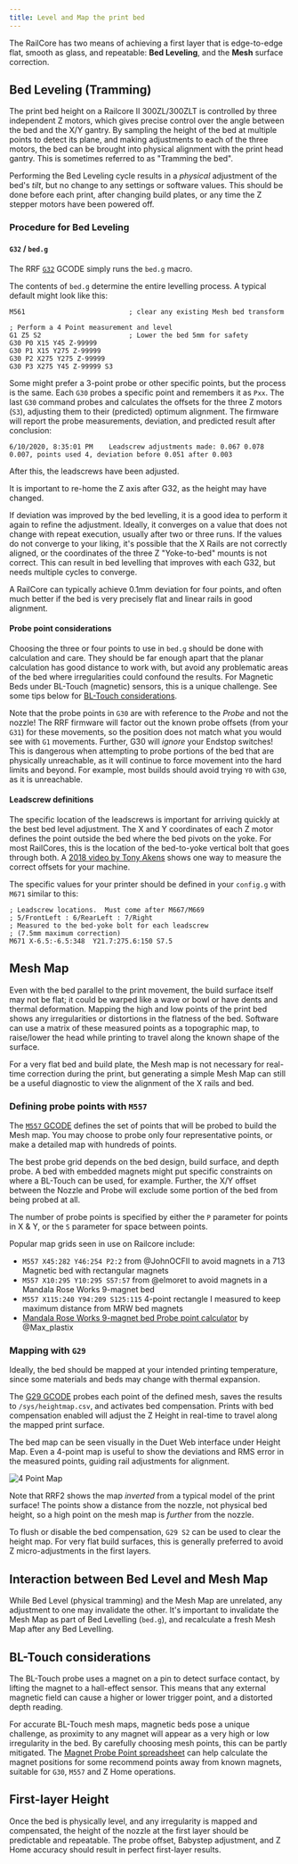 ```yaml
---
title: Level and Map the print bed
---   
```


The RailCore has two means of achieving a first layer that is edge-to-edge flat, smooth as glass, and repeatable: **Bed Leveling**, and the **Mesh** surface correction.

## Bed Leveling (Tramming)

The print bed height on a Railcore II 300ZL/300ZLT is controlled by three independent Z motors, which gives precise control over the angle between the bed and the X/Y gantry.
By sampling the height of the bed at multiple points to detect its plane, and making adjustments to each of the three motors, the bed can be brought into physical alignment with the print head gantry.  This is sometimes referred to as "Tramming the bed".

Performing the Bed Leveling cycle results in a *physical* adjustment of the bed's *tilt*, but no change to any settings or software values.  This should be done before each print, after changing build plates, or any time the Z stepper motors have been powered off.

### Procedure for Bed Leveling

#### `G32` / `bed.g`

The RRF [`G32`](https://duet3d.dozuki.com/Wiki/Gcode#Section_G32_Run_bed_g_macro) GCODE simply runs the `bed.g` macro.

The contents of `bed.g` determine the entire levelling process.  A typical default might look like this:
```
M561                          ; clear any existing Mesh bed transform

; Perform a 4 Point measurement and level
G1 Z5 S2                      ; Lower the bed 5mm for safety
G30 P0 X15 Y45 Z-99999
G30 P1 X15 Y275 Z-99999
G30 P2 X275 Y275 Z-99999
G30 P3 X275 Y45 Z-99999 S3
```

Some might prefer a 3-point probe or other specific points, but the process is the same.  Each `G30` probes a specific point and remembers it as `Pxx`.
The last `G30` command probes and calculates the offsets for the three Z motors (`S3`), adjusting them to their (predicted) optimum alignment.  The firmware will report the probe measurements, deviation, and predicted result after conclusion:

```6/10/2020, 8:35:01 PM	Leadscrew adjustments made: 0.067 0.078 0.007, points used 4, deviation before 0.051 after 0.003```

After this, the leadscrews have been adjusted.

It is important to re-home the Z axis after G32, as the height may have changed.

If deviation was improved by the bed levelling, it is a good idea to perform it again to refine the adjustment.  Ideally, it converges on a value that does not change with repeat execution, usually after two or three runs.  If the values do not converge to your liking, it's possible that the X Rails are not correctly aligned, or the coordinates of the three Z "Yoke-to-bed" mounts is not correct.  This can result in bed levelling that improves with each G32, but needs multiple cycles to converge.

A RailCore can typically achieve 0.1mm deviation for four points, and often much better if the bed is very precisely flat and linear rails in good alignment.

#### Probe point considerations

Choosing the three or four points to use in `bed.g` should be done with calculation and care.  They should be far enough apart that the planar calculation has good distance to work with, but avoid any problematic areas of the bed where irregularities could confound the results.   For Magnetic Beds under BL-Touch (magnetic) sensors, this is a unique challenge.  See some tips below for [BL-Touch considerations](#bl-touch-considerations).

Note that the probe points in `G30` are with reference to the *Probe* and not the nozzle!  The RRF firmware will factor out the known probe offsets (from your `G31`) for these movements, so the position does not match what you would see with `G1` movements.  Further, G30 will *ignore* your Endstop switches!  This is dangerous when attempting to probe portions of the bed that are physically unreachable, as it will continue to force movement into the hard limits and beyond.   For example, most builds should avoid trying `Y0` with `G30`, as it is unreachable.

#### Leadscrew definitions

The specific location of the leadscrews is important for arriving quickly at the best bed level adjustment.  The X and Y coordinates of each Z motor defines the point outside the bed where the bed pivots on the yoke.  For most RailCores, this is the location of the bed-to-yoke vertical bolt that goes through both.   A [2018 video by Tony Akens](https://www.youtube.com/watch?v=qeFGLb8Gf6U) shows one way to measure the correct offsets for your machine.

The specific values for your printer should be defined in your `config.g` with `M671` similar to this:

```
; Leadscrew locations.  Must come after M667/M669
; 5/FrontLeft : 6/RearLeft : 7/Right
; Measured to the bed-yoke bolt for each leadscrew
; (7.5mm maximum correction)
M671 X-6.5:-6.5:348  Y21.7:275.6:150 S7.5  
```

## Mesh Map 

Even with the bed parallel to the print movement, the build surface itself may not be flat; it could be warped like a wave or bowl or have dents and thermal deformation.  Mapping the high and low points of the print bed shows any irregularities or distortions in the flatness of the bed.  Software can use a matrix of these measured points as a topographic map, to raise/lower the head while printing to travel along the known shape of the surface.

For a very flat bed and build plate, the Mesh map is not necessary for real-time correction during the print, but generating a simple Mesh Map can still be a useful diagnostic to view the alignment of the X rails and bed.

### Defining probe points with `M557`

The [`M557` GCODE](https://duet3d.dozuki.com/Wiki/Gcode#Section_M557_Set_Z_probe_point_or_define_probing_grid) defines the set of points that will be probed to build the Mesh map.  You may choose to probe only four representative points, or make a detailed map with hundreds of points.

The best probe grid depends on the bed design, build surface, and depth probe.  A bed with embedded magnets might put specific constraints on where a BL-Touch can be used, for example.  Further, the X/Y offset between the Nozzle and Probe will exclude some portion of the bed from being probed at all.

The number of probe points is specified by either the `P` parameter for points in X & Y, or the `S` parameter for space between points.

Popular map grids seen in use on Railcore include:
* `M557 X45:282 Y46:254 P2:2` from @JohnOCFII to avoid magnets in a 713 Magnetic bed with rectangular magnets
* `M557 X10:295 Y10:295 S57:57` from @elmoret to avoid magnets in a Mandala Rose Works 9-magnet bed
* `M557 X115:240 Y94:209 S125:115` 4-point rectangle I measured to keep maximum distance from MRW bed magnets
* [Mandala Rose Works 9-magnet bed Probe point calculator](https://docs.google.com/spreadsheets/d/19sg3DF3PqzK8-KJ13Eh1PQMJRK1Q9LHXkGnUAmX1ld8/edit?usp=sharing) by @Max_plastix

### Mapping with `G29`

Ideally, the bed should be mapped at your intended printing temperature, since some materials and beds may change with thermal expansion.

The [G29 GCODE](https://duet3d.dozuki.com/Wiki/Gcode#Section_G29_Mesh_bed_probe) probes each point of the defined mesh, saves the results to `/sys/heightmap.csv`, and activates bed compensation.   Prints with bed compensation enabled will adjust the Z Height in real-time to travel along the mapped print surface.

The bed map can be seen visually in the Duet Web interface under Height Map.  Even a 4-point map is useful to show the deviations and RMS error in the measured points, guiding rail adjustments for alignment.

![4 Point Map](./bed_level-4-points.PNG)

Note that RRF2 shows the map *inverted* from a typical model of the print surface!  The points show a distance from the nozzle, not physical bed height, so a high point on the mesh map is *further* from the nozzle.

To flush or disable the bed compensation, `G29 S2` can be used to clear the height map.  For very flat build surfaces, this is generally preferred to avoid Z micro-adjustments in the first layers.

## Interaction between Bed Level and Mesh Map

While Bed Level (physical tramming) and the Mesh Map are unrelated, any adjustment to one may invalidate the other.  It's important to invalidate the Mesh Map as part of Bed Levelling (`bed.g`), and recalculate a fresh Mesh Map after any Bed Levelling.

## BL-Touch considerations

The BL-Touch probe uses a magnet on a pin to detect surface contact, by lifting the magnet to a hall-effect sensor.  This means that any external magnetic field can cause a higher or lower trigger point, and a distorted depth reading.

For accurate BL-Touch mesh maps, magnetic beds pose a unique challenge, as proximity to any magnet will appear as a very high or low irregularity in the bed.  By carefully choosing mesh points, this can be partly mitigated.  The [Magnet Probe Point spreadsheet](https://docs.google.com/spreadsheets/d/19sg3DF3PqzK8-KJ13Eh1PQMJRK1Q9LHXkGnUAmX1ld8/edit) can help calculate the magnet positions for some recommend points away from known magnets, suitable for `G30`, `M557` and Z Home operations.

## First-layer Height

Once the bed is physically level, and any irregularity is mapped and compensated, the height of the nozzle at the first layer should be predictable and repeatable.  The probe offset, Babystep adjustment, and Z Home accuracy should result in perfect first-layer results.
